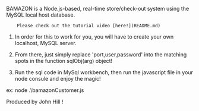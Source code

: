 BAMAZON is a Node.js-based, real-time store/check-out system using the MySQL local host database.

        Please check out the tutorial video [here!](README.md)

1)   In order for this to work for you, you will have to create your own localhost, MySQL server.

2) From there, just simply replace 'port,user,password'  into the matching spots in the function sqlObj(arg) object!

3) Run the sql code in MySql workbench, then run the javascript file in your node consule and enjoy the magic!

ex: node .\bamazonCustomer.js

Produced by John Hill !